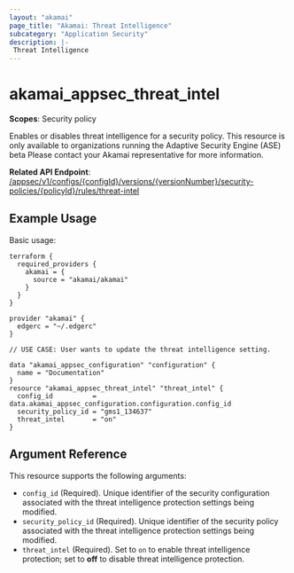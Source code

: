 ```yaml
---
layout: "akamai"
page_title: "Akamai: Threat Intelligence"
subcategory: "Application Security"
description: |-
 Threat Intelligence
---
```


# akamai_appsec_threat_intel

**Scopes**: Security policy

Enables or disables threat intelligence for a security policy. This resource is only available to organizations running the Adaptive Security Engine (ASE) beta Please contact your Akamai representative for more information.

**Related API Endpoint**: [/appsec/v1/configs/{configId}/versions/{versionNumber}/security-policies/{policyId}/rules/threat-intel](https://techdocs.akamai.com/application-security/reference/put-rules-threat-intel)

## Example Usage

Basic usage:

```
terraform {
  required_providers {
    akamai = {
      source = "akamai/akamai"
    }
  }
}

provider "akamai" {
  edgerc = "~/.edgerc"
}

// USE CASE: User wants to update the threat intelligence setting.

data "akamai_appsec_configuration" "configuration" {
  name = "Documentation"
}
resource "akamai_appsec_threat_intel" "threat_intel" {
  config_id          = data.akamai_appsec_configuration.configuration.config_id
  security_policy_id = "gms1_134637"
  threat_intel       = "on"
}
```

## Argument Reference

This resource supports the following arguments:

- `config_id` (Required). Unique identifier of the security configuration associated with the threat intelligence protection settings being modified.
- `security_policy_id` (Required). Unique identifier of the security policy associated with the threat intelligence protection settings being modified.
- `threat_intel` (Required). Set to `on` to enable threat intelligence protection; set to **off** to disable threat intelligence protection.